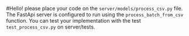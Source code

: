 #Hello! 
please place your code on the `server/models/process_csv.py` file. The FastApi server is configured to run using the
`process_batch_from_csv` function. You can test your implementation with the test `test_process_csv.py` on server/tests.

